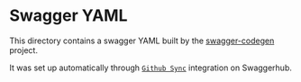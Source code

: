 # Swagger YAML

This directory contains a swagger YAML built by the [swagger-codegen](https://github.com/swagger-api/swagger-codegen) project.

It was set up automatically through [`Github Sync`](https://app.swaggerhub.com/help/integrations/github-sync) integration on Swaggerhub.
